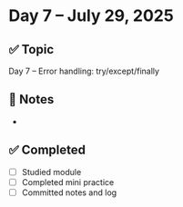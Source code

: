 # Day 7 – July 29, 2025

## ✅ Topic
Day 7 – Error handling: try/except/finally

## 📝 Notes
- 

## ✅ Completed
- [ ] Studied module
- [ ] Completed mini practice
- [ ] Committed notes and log
